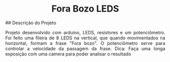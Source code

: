 <h1 align="center">Fora Bozo LEDS</h1>
## Descrição do Projeto
<p align="justify">Projeto desenvolvido com arduino, LEDS, resistores e um potenciômetro. Foi feito uma fileira de 8 LEDS na vertical, que quando movimentados na horizontal, formam a frase "Fora bozo". O potenciômetro serve para controlar a velocidade da passagem da frase. Dica: Faça uma longa exposição com uma camera para poder analisar o resultado</p>
